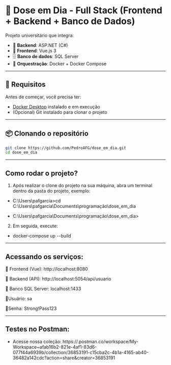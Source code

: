 # 💉 Dose em Dia - Full Stack (Frontend + Backend + Banco de Dados)

Projeto universitário que integra:

- 🧠 **Backend**: ASP.NET (C#)
- 🎨 **Frontend**: Vue.js 3
- 🗄️ **Banco de dados**: SQL Server
- 🐳 **Orquestração**: Docker + Docker Compose

---

## 🚀 Requisitos

Antes de começar, você precisa ter:

- [Docker Desktop](https://www.docker.com/products/docker-desktop) instalado e em execução
- (Opcional) Git instalado para clonar o projeto

---

## 📦 Clonando o repositório

```bash
git clone https://github.com/PedroAFG/dose_em_dia.git
cd dose_em_dia
```

---

## Como rodar o projeto?

1) Após realizar o clone do projeto na sua máquina, abra um terminal dentro da pasta do projeto, exemplo:

- C:\Users\pafgarcia>cd C:\Users\pafgarcia\Documents\programação\dose_em_dia

- C:\Users\pafgarcia\Documents\programação\dose_em_dia>

2. Em seguida, execute:

- docker-compose up --build


---

## Acessando os serviços:

🔹 Frontend (Vue): http://localhost:8080

🔹 Backend (API): http://localhost:5054/api/usuario

🔹 Banco SQL Server: localhost:1433

🔹Usuário: sa

🔹Senha: Strong!Pass123

---

## Testes no Postman:

- Acesse nossa coleção: https://.postman.co/workspace/My-Workspace~afab16b2-821e-4af1-83d6-077f44a6939b/collection/36853191-c15cba2c-4b1a-4165-ab40-36482a142cdc?action=share&creator=36853191
